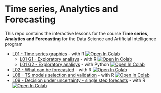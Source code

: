 # Time series, Analytics and Forecasting 
This repo contains the interactive lessons for the course **Time series, Analytics and Forecasting** for the 
Data Science and Artificial Intelligence program
  * [L01 - Time series graphics](https://github.com/nepslor/teaching/blob/main/TimeSeriesForecasting/time_series_graphics_R.ipynb) - with R
    [![Open In Colab](https://colab.research.google.com/assets/colab-badge.svg)](https://colab.research.google.com/github/nepslor/teaching/blob/main/TimeSeriesForecasting/time_series_graphics_R.ipynb)
    *  [L01 G1 - Exploratory analisys](https://github.com/nepslor/teaching/blob/main/TimeSeriesForecasting/TS_visualization_R.ipynb) - with R
    [![Open In Colab](https://colab.research.google.com/assets/colab-badge.svg)](https://colab.research.google.com/github/nepslor/teaching/blob/main/TimeSeriesForecasting/TS_visualization_R.ipynb)
    *  [L01 G2 - Exploratory analisys](https://github.com/nepslor/teaching/blob/main/TimeSeriesForecasting/TS_visualization_python.ipynb) - with Python
    [![Open In Colab](https://colab.research.google.com/assets/colab-badge.svg)](https://colab.research.google.com/github/nepslor/teaching/blob/main/TimeSeriesForecasting/TS_visualization_python.ipynb)
* [L02 - What can be forecasted](https://github.com/nepslor/teaching/blob/main/TimeSeriesForecasting/WhatCanBeForecasted.ipynb) - with R
    [![Open In Colab](https://colab.research.google.com/assets/colab-badge.svg)](https://colab.research.google.com/github/nepslor/teaching/blob/main/TimeSeriesForecasting/WhatCanBeForecasted.ipynb)
* [L08 - TS models selection and validation](https://github.com/nepslor/teaching/blob/main/TimeSeriesForecasting/model_selection_and_validation.ipynb) - with R
    [![Open In Colab](https://colab.research.google.com/assets/colab-badge.svg)](https://colab.research.google.com/github/nepslor/teaching/blob/main/TimeSeriesForecasting/model_selection_and_validation.ipynb)
* [L09 - Decision under uncertainty - single step forecasts](https://github.com/nepslor/teaching/blob/main/TimeSeriesForecasting/decision_under_uncertainty.ipynb) - with R
    [![Open In Colab](https://colab.research.google.com/assets/colab-badge.svg)](https://colab.research.google.com/github/nepslor/teaching/blob/main/TimeSeriesForecasting/decision_under_uncertainty.ipynb)
